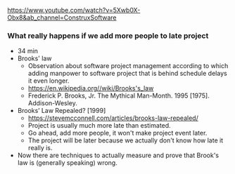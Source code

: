 https://www.youtube.com/watch?v=5Xwb0X-Obx8&ab_channel=ConstruxSoftware

### What really happens if we add more people to late project
- 34 min
- Brooks' law
  - Observation about software project management according to which adding manpower to software project that is behind schedule delays it even longer.
  - https://en.wikipedia.org//wiki/Brooks's_law
  - Frederick P. Brooks, Jr. The Mythical Man-Month. 1995 [1975]. Addison-Wesley.
 - Brooks’ Law Repealed? [1999]
   - https://stevemcconnell.com/articles/brooks-law-repealed/
   - Project is usually much more late than estimated.
   - Go ahead, add more people, it won't make project event later.
   - The project will be later because we actually don't know how late it really is.
 - Now there are techniques to actually measure and prove that Brook's law is (generally speaking) wrong.